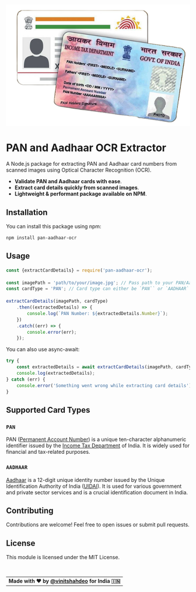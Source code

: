 ![](./media/banner.png)
# PAN and Aadhaar OCR Extractor

A Node.js package for extracting PAN and Aadhaar card numbers from scanned images using Optical Character Recognition (OCR).

- **Validate PAN and Aadhaar cards with ease**.
- **Extract card details quickly from scanned images**.
- **Lightweight & performant package available on NPM**.

## Installation

You can install this package using npm:

```bash
npm install pan-aadhaar-ocr
```

## Usage

```javascript
const {extractCardDetails} = require('pan-aadhaar-ocr');

const imagePath = 'path/to/your/image.jpg'; // Pass path to your PAN/Aadhaar image
const cardType = 'PAN'; // Card type can either be `PAN`` or `AADHAAR`

extractCardDetails(imagePath, cardType)
    .then((extractedDetails) => {
        console.log(`PAN Number: ${extractedDetails.Number}`);
    })
    .catch((err) => {
        console.error(err);
    });
```

You can also use async-await:

```javascript
try {
    const extractedDetails = await extractCardDetails(imagePath, cardType);
    console.log(extractedDetails);
} catch (err) {
    console.error('Something went wrong while extracting card details');
}

```

## Supported Card Types

### `PAN`

PAN ([Permanent Account Number](https://en.wikipedia.org/wiki/Permanent_account_number)) is a unique ten-character alphanumeric identifier issued by the [Income Tax Department](https://incometaxindia.gov.in/) of India. It is widely used for financial and tax-related purposes.

### `AADHAAR`

[Aadhaar](https://en.wikipedia.org/wiki/Permanent_account_number) is a 12-digit unique identity number issued by the Unique Identification Authority of India ([UIDAI](https://uidai.gov.in/)). It is used for various government and private sector services and is a crucial identification document in India.

## Contributing
Contributions are welcome! Feel free to open issues or submit pull requests.

## License
This module is licensed under the MIT License.

<br />
  <table align="center">
      <tr>
          <td>
            <strong>Made with ❤️ by <a href='https://twitter.com/Vinit_Shahdeo'>@vinitshahdeo</a> for India 🇮🇳</strong>
          </td>
      </tr>
  </table>
